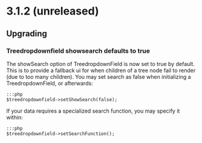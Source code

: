 # 3.1.2 (unreleased)

## Upgrading

### Treedropdownfield showsearch defaults to true
The showSearch option of TreedropdownField is now set to true by default. This is to provide a fallback ui for when children of a tree node fail to render (due to too many children). You may set search as false when initializing a TreedropdownField, or afterwards:

	:::php
	$treedropdownfield->setShowSearch(false);

If your data requires a specialized search function, you may specify it within:

	:::php
	$treedropdownfield->setSearchFunction();